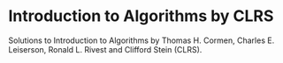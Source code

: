 # Introduction to Algorithms by CLRS
Solutions to Introduction to Algorithms by Thomas H. Cormen, Charles E. Leiserson, Ronald L. Rivest and Clifford Stein (CLRS).  
